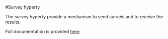 #Survey hyperty 

The survey hyperty provide a mechanism to send surveis and to receive the results.  

Full documentation is provided [here](../../docs/survey)
